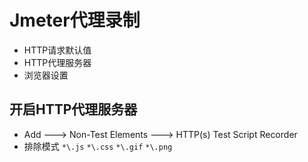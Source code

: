# Jmeter代理录制

* HTTP请求默认值 
* HTTP代理服务器
* 浏览器设置

## 开启HTTP代理服务器
* Add ---> Non-Test Elements ---> HTTP(s) Test Script Recorder
* 排除模式 `*\.js` `*\.css` `*\.gif` `*\.png`